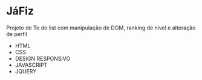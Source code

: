 <div>
  <h1>JáFiz</h1>
  <p>Projeto de To do list com manipulação de DOM, ranking de nivel e alteração de perfil</p>
  <ul>
    <li>HTML</li>
    <li>CSS</li>
    <li>DESIGN RESPONSIVO</li>
    <li>JAVASCRIPT</li>
    <li>JQUERY</li>
  </ul>
</div>
